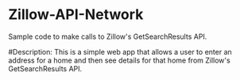 # Zillow-API-Network
Sample code to make calls to Zillow's GetSearchResults API.

#Description:
This is a simple web app that allows a user to enter an address for a home and then see details for that home from Zillow's GetSearchResults API.
